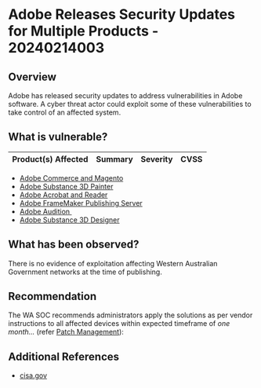 # Adobe Releases Security Updates for Multiple Products - 20240214003

## Overview

Adobe has released security updates to address vulnerabilities in Adobe software. A cyber threat actor could exploit some of these vulnerabilities to take control of an affected system.

## What is vulnerable?

| Product(s) Affected | Summary | Severity     | CVSS |
| ------------------- | ------- | ------------ | ---- |
- [Adobe Commerce and Magento](https://helpx.adobe.com/security/products/magento/apsb24-03.html)
-   [Adobe Substance 3D Painter](https://helpx.adobe.com/security/products/substance3d_painter/apsb24-04.html)
-   [Adobe Acrobat and Reader](https://helpx.adobe.com/security/products/acrobat/apsb24-07.html)
-   [Adobe FrameMaker Publishing Server](https://helpx.adobe.com/security/products/framemaker-publishing-server/apsb24-10.html)
-   [Adobe Audition ](https://helpx.adobe.com/security/products/audition/apsb24-11.html)
-   [Adobe Substance 3D Designer](https://helpx.adobe.com/security/products/substance3d_designer/apsb24-13.html)

## What has been observed?

There is no evidence of exploitation affecting Western Australian Government networks at the time of publishing.

## Recommendation

The WA SOC recommends administrators apply the solutions as per vendor instructions to all affected devices within expected timeframe of *one month...* (refer [Patch Management](../guidelines/patch-management.md)):


## Additional References

- [cisa.gov](https://www.cisa.gov/news-events/alerts/2024/02/13/adobe-releases-security-updates-multiple-products)
